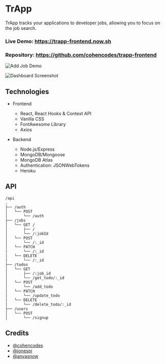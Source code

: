 # TrApp

TrApp tracks your applications to developer jobs, allowing you to focus on the job search.

### Live Demo: https://trapp-frontend.now.sh

### Repository: https://github.com/cohencodes/trapp-frontend

![Add Job Demo](https://github.com/cohencodes/trapp-frontend/blob/master/src/assets/landing.gif?raw=true)

![Dashboard Screenshot](https://github.com/cohencodes/trapp-frontend/blob/master/src/assets/trapp.png?raw=true)

## Technologies

- Frontend

  - React, React Hooks & Context API
  - Vanilla CSS
  - FontAwesome Library
  - Axios

- Backend
  - Node.js/Express
  - MongoDB/Mongoose
  - MongoDB Atlas
  - Authentication: JSONWebTokens
  - Heroku

## API

```
/api
.
├── /auth
│   └── POST
│       └── /auth
├── /jobs
│   └── GET /
│       ├── /
│       └── /:jobId
│   └── POST
│       └── /:_id
│   └── PATCH
|       └── /:_id
│   └── DELETE
|       └── /:_id
├── /todos
│   └── GET
│       ├── /:job_id
│       └── /get_todo/:_id
│   └── POST
│       └── /add_todo
│   └── PATCH
|       └── /update_todo
│   └── DELETE
|       └── /delete_todo/:_id
├── /users
│   └── POST
│       └── /signup
```

## Credits

- [@cohencodes](https://github.com/cohencodes)
- [@jonespi](https://github.com/jonespi)
- [@anyasnow](https://github.com/anyasnow)
